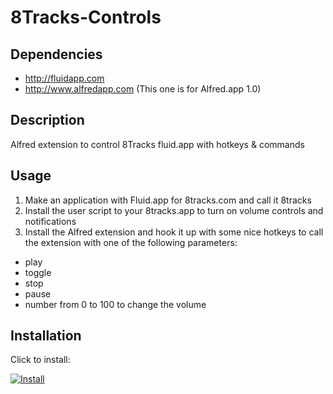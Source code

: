 8Tracks-Controls
================

## Dependencies
* http://fluidapp.com
* http://www.alfredapp.com (This one is for Alfred.app 1.0)

## Description
Alfred extension to control 8Tracks fluid.app with hotkeys &amp; commands

## Usage
1) Make an application with Fluid.app for 8tracks.com and call it 8tracks  
2) Install the user script to your 8tracks.app to turn on volume controls and notifications  
3) Install the Alfred extension and hook it up with some nice hotkeys to call the extension with one of the following parameters:  
* play
* toggle
* stop
* pause
* number from 0 to 100 to change the volume

## Installation

Click to install:

[![Install](http://media.alfredapp.com/scripts/downloadextension.png)](https://github.com/LubergAlexander/8Tracks-Controls/blob/master/8Tracks%20Controls.alfredextension?raw=true)
